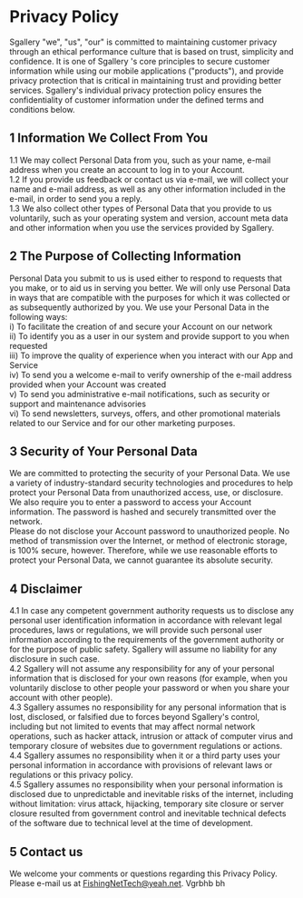 # Privacy Policy
Sgallery \"we\", \"us\", \"our\" is committed to maintaining customer privacy through an ethical performance culture that is based on trust, simplicity and confidence. It is one of Sgallery \'s core principles to secure customer information while using our mobile applications (\"products\"), and provide privacy protection that is critical in maintaining trust and providing better services. Sgallery\'s individual privacy protection policy ensures the confidentiality of customer information under the defined terms and conditions below.
## 1 Information We Collect From You
1.1 We may collect Personal Data from you, such as your name, e-mail address when you create an account to log in to your Account.
</br>1.2 If you provide us feedback or contact us via e-mail, we will collect your name and e-mail address, as well as any other information included in the e-mail, in order to send you a reply.
</br>1.3 We also collect other types of Personal Data that you provide to us voluntarily, such as your operating system and version, account meta data and other information when you use the services provided by Sgallery.
## 2 The Purpose of Collecting Information
Personal Data you submit to us is used either to respond to requests that you make, or to aid us in serving you better. We will only use Personal Data in ways that are compatible with the purposes for which it was collected or as subsequently authorized by you. We use your Personal Data in the following ways:
</br>i) To facilitate the creation of and secure your Account on our network
</br>ii) To identify you as a user in our system and provide support to you when requested
</br>iii) To improve the quality of experience when you interact with our App and Service
</br>iv) To send you a welcome e-mail to verify ownership of the e-mail address provided when your Account was created
</br>v) To send you administrative e-mail notifications, such as security or support and maintenance advisories
</br>vi) To send newsletters, surveys, offers, and other promotional materials related to our Service and for our other marketing purposes.
## 3 Security of Your Personal Data
We are committed to protecting the security of your Personal Data. We use a variety of industry-standard security technologies and procedures to help protect your Personal Data from unauthorized access, use, or disclosure. We also require you to enter a password to access your Account information. The password is hashed and securely transmitted over the network.
</br>Please do not disclose your Account password to unauthorized people. No method of transmission over the Internet, or method of electronic storage, is 100% secure, however. Therefore, while we use reasonable efforts to protect your Personal Data, we cannot guarantee its absolute security.
## 4 Disclaimer
4.1 In case any competent government authority requests us to disclose any personal user identification information in accordance with relevant legal procedures, laws or regulations, we will provide such personal user information according to the requirements of the government authority or for the purpose of public safety. Sgallery will assume no liability for any disclosure in such case.
</br>4.2 Sgallery will not assume any responsibility for any of your personal information that is disclosed for your own reasons (for example, when you voluntarily disclose to other people your password or when you share your account with other people).
</br>4.3 Sgallery assumes no responsibility for any personal information that is lost, disclosed, or falsified due to forces beyond Sgallery\'s control, including but not limited to events that may affect normal network operations, such as hacker attack, intrusion or attack of computer virus and temporary closure of websites due to government regulations or actions.
</br>4.4 Sgallery assumes no responsibility when it or a third party uses your personal information in accordance with provisions of relevant laws or regulations or this privacy policy.
</br>4.5 Sgallery assumes no responsibility when your personal information is disclosed due to unpredictable and inevitable risks of the internet, including without limitation: virus attack, hijacking, temporary site closure or server closure resulted from government control and inevitable technical defects of the software due to technical level at the time of development.
## 5 Contact us
We welcome your comments or questions regarding this Privacy Policy. Please e-mail us at <u>FishingNetTech@yeah.net</u>.
Vgrbhb
bh
